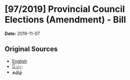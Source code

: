 # [97/2019] Provincial Council Elections (Amendment) - Bill

**Date:** 2019-11-07

## Original Sources

- [English](https://documents.gov.lk/view/bills/2019/11/97-2019_E.pdf)
- [සිංහල](https://documents.gov.lk/view/bills/2019/11/97-2019_S.pdf)
- [தமிழ்](https://documents.gov.lk/view/bills/2019/11/97-2019_T.pdf)
